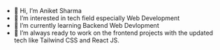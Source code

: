 - 👋 Hi, I’m Aniket Sharma
- 👀 I’m interested in tech field especially Web Development
- 🌱 I’m currently learning Backend Web Devlopment
- 💞️ I’m always ready to work on the frontend projects with the updated tech like Tailwind CSS and React JS.


<!---
ani2607/ani2607 is a ✨ special ✨ repository because its `README.md` (this file) appears on your GitHub profile.
You can click the Preview link to take a look at your changes.
--->
